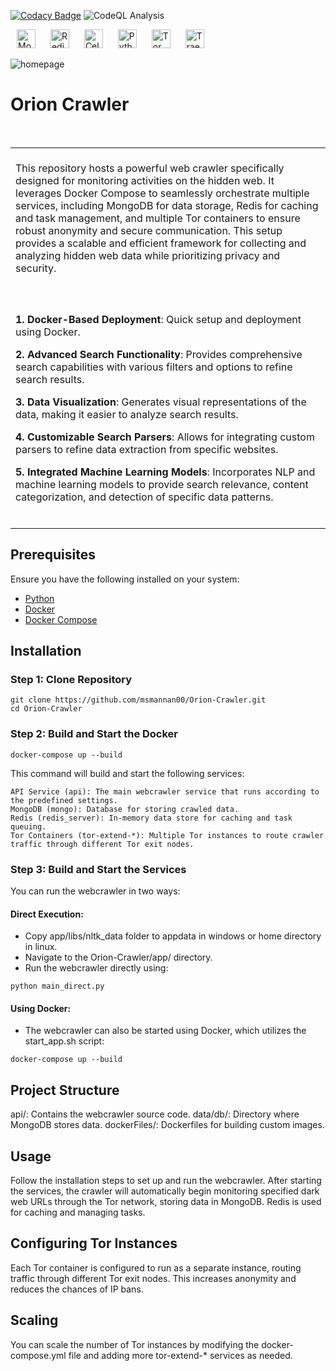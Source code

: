 [![Codacy Badge](https://app.codacy.com/project/badge/Grade/a1f302d35c0f4f8c9293acabc5086512)](https://app.codacy.com/gh/msmannan00/Orion-Search/dashboard?utm_source=gh&utm_medium=referral&utm_content=&utm_campaign=Badge_grade)
![CodeQL Analysis](https://github.com/msmannan00/Orion-Crawler/actions/workflows/github-code-scanning/codeql/badge.svg)
<p align="left">
  <img src="https://w7.pngwing.com/pngs/956/695/png-transparent-mongodb-original-wordmark-logo-icon.png" alt="MongoDB" height="30" hspace="10">
  <img src="https://upload.wikimedia.org/wikipedia/en/6/6b/Redis_Logo.svg" alt="Redis" height="30" hspace="10">
  <img src="https://docs.celeryproject.org/en/stable/_static/celery_512.png" alt="Celery" height="30" hspace="10">
  <img src="https://upload.wikimedia.org/wikipedia/commons/c/c3/Python-logo-notext.svg" alt="Python" height="30" hspace="10">
  <img src="https://static1.xdaimages.com/wordpress/wp-content/uploads/2018/09/tor-logo.jpeg" alt="Tor" height="30" hspace="10">
  <img src="https://doc.traefik.io/traefik/assets/img/traefik.logo.png" alt="Traefik" height="30" hspace="10">
</p>

![homepage](https://github.com/user-attachments/assets/37fcf444-40be-46c9-8bd8-45a22d824141)

# Orion Crawler
<table>
<tr>
<td>
<br>
This repository hosts a powerful web crawler specifically designed for monitoring activities on the hidden web. It leverages Docker Compose to seamlessly orchestrate multiple services, including MongoDB for data storage, Redis for caching and task management, and multiple Tor containers to ensure robust anonymity and secure communication. This setup provides a scalable and efficient framework for collecting and analyzing hidden web data while prioritizing privacy and security.<br>
<br>
</td>
</tr>
<br>
<tr>
<td>
<br>

**1. Docker-Based Deployment**: Quick setup and deployment using Docker.

**2. Advanced Search Functionality**: Provides comprehensive search capabilities with various filters and options to refine search results.

**3. Data Visualization**: Generates visual representations of the data, making it easier to analyze search results.

**4. Customizable Search Parsers**: Allows for integrating custom parsers to refine data extraction from specific websites.

**5. Integrated Machine Learning Models**: Incorporates NLP and machine learning models to provide search relevance, content categorization, and detection of specific data patterns.
<br><br>
</td>
</tr>
</table>

## Prerequisites

Ensure you have the following installed on your system:
- [Python]([https://www.rust-lang.org/tools/install](https://github.com/python))
- [Docker]([https://nodejs.org/](https://github.com/docker))
- [Docker Compose]([https://github.com/docker/compose])

## Installation

### Step 1: Clone Repository

```
git clone https://github.com/msmannan00/Orion-Crawler.git
cd Orion-Crawler
```

### Step 2: Build and Start the Docker
```
docker-compose up --build
```
This command will build and start the following services:

    API Service (api): The main webcrawler service that runs according to the predefined settings.
    MongoDB (mongo): Database for storing crawled data.
    Redis (redis_server): In-memory data store for caching and task queuing.
    Tor Containers (tor-extend-*): Multiple Tor instances to route crawler traffic through different Tor exit nodes.

### Step 3: Build and Start the Services

You can run the webcrawler in two ways:

#### Direct Execution:
    
- Copy app/libs/nltk_data folder to appdata in windows or home directory in linux.
- Navigate to the Orion-Crawler/app/ directory.
- Run the webcrawler directly using:
    
```
python main_direct.py
```
#### Using Docker:

- The webcrawler can also be started using Docker, which utilizes the start_app.sh script:

```
docker-compose up --build
```
        
## Project Structure

api/: Contains the webcrawler source code.
data/db/: Directory where MongoDB stores data.
dockerFiles/: Dockerfiles for building custom images.
    
## Usage

Follow the installation steps to set up and run the webcrawler. After starting the services, the crawler will automatically begin monitoring specified dark web URLs through the Tor network, storing data in MongoDB. Redis is used for caching and managing tasks.

## Configuring Tor Instances

Each Tor container is configured to run as a separate instance, routing traffic through different Tor exit nodes. This increases anonymity and reduces the chances of IP bans.

## Scaling

You can scale the number of Tor instances by modifying the docker-compose.yml file and adding more tor-extend-* services as needed.
